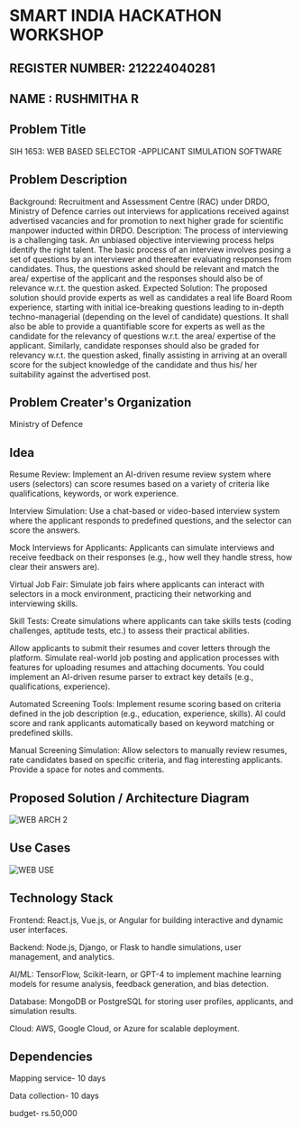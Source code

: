 # SMART INDIA HACKATHON WORKSHOP
## REGISTER NUMBER: 212224040281
## NAME : RUSHMITHA R

## Problem Title
SIH 1653: WEB BASED SELECTOR -APPLICANT SIMULATION SOFTWARE


## Problem Description
Background: Recruitment and Assessment Centre (RAC) under DRDO, Ministry of Defence carries out interviews for applications received against advertised vacancies and for promotion to next higher grade for scientific manpower inducted within DRDO. Description: The process of interviewing is a challenging task. An unbiased objective interviewing process helps identify the right talent. The basic process of an interview involves posing a set of questions by an interviewer and thereafter evaluating responses from candidates. Thus, the questions asked should be relevant and match the area/ expertise of the applicant and the responses should also be of relevance w.r.t. the question asked. Expected Solution: The proposed solution should provide experts as well as candidates a real life Board Room experience, starting with initial ice-breaking questions leading to in-depth techno-managerial (depending on the level of candidate) questions. It shall also be able to provide a quantifiable score for experts as well as the candidate for the relevancy of questions w.r.t. the area/ expertise of the applicant. Similarly, candidate responses should also be graded for relevancy w.r.t. the question asked, finally assisting in arriving at an overall score for the subject knowledge of the candidate and thus his/ her suitability against the advertised post.

## Problem Creater's Organization
Ministry of Defence

## Idea
Resume Review: Implement an AI-driven resume review system where users (selectors) can score resumes based on a variety of criteria like qualifications, keywords, or work experience.

Interview Simulation: Use a chat-based or video-based interview system where the applicant responds to predefined questions, and the selector can score the answers.

Mock Interviews for Applicants: Applicants can simulate interviews and receive feedback on their responses (e.g., how well they handle stress, how clear their answers are).

Virtual Job Fair: Simulate job fairs where applicants can interact with selectors in a mock environment, practicing their networking and interviewing skills.

Skill Tests: Create simulations where applicants can take skills tests (coding challenges, aptitude tests, etc.) to assess their practical abilities.

Allow applicants to submit their resumes and cover letters through the platform. Simulate real-world job posting and application processes with features for uploading resumes and attaching documents. You could implement an AI-driven resume parser to extract key details (e.g., qualifications, experience).

Automated Screening Tools: Implement resume scoring based on criteria defined in the job description (e.g., education, experience, skills). AI could score and rank applicants automatically based on keyword matching or predefined skills.

Manual Screening Simulation: Allow selectors to manually review resumes, rate candidates based on specific criteria, and flag interesting applicants. Provide a space for notes and comments.


## Proposed Solution / Architecture Diagram
![WEB ARCH 2](https://github.com/user-attachments/assets/47f403df-369b-42df-a714-59854ffb1177)


## Use Cases
![WEB USE](https://github.com/user-attachments/assets/8aefc9cb-1f01-4314-adf3-6de51effae14)



## Technology Stack
Frontend: React.js, Vue.js, or Angular for building interactive and dynamic user interfaces.

Backend: Node.js, Django, or Flask to handle simulations, user management, and analytics.

AI/ML: TensorFlow, Scikit-learn, or GPT-4 to implement machine learning models for resume analysis, feedback generation, and bias detection.

Database: MongoDB or PostgreSQL for storing user profiles, applicants, and simulation results.

Cloud: AWS, Google Cloud, or Azure for scalable deployment.

## Dependencies
Mapping service- 10 days

Data collection- 10 days

budget- rs.50,000

